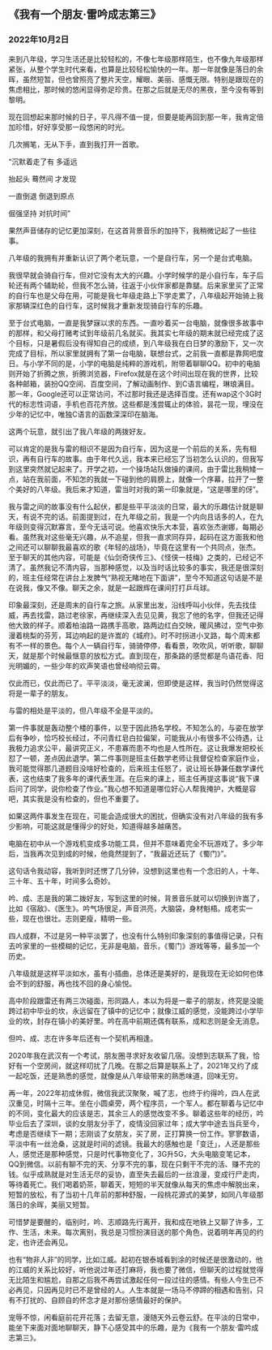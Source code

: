 ## 《我有一个朋友·雷吟成志第三》

### 2022年10月2日


来到八年级，学习生活还是比较轻松的，不像七年级那样陌生，也不像九年级那样紧张，从整个学生时代来看，也算是比较轻松愉快的一年。那一年就像是落日的余晖，虽然短暂，但也曾照亮了整片天空，耀眼、美丽、感慨无限。特别是跟现在的焦虑相比，那时候的悠闲显得弥足珍贵。在那之后就是无尽的黑夜，至今没有等到黎明。


现在回想起来那时候的日子，平凡得不值一提，但要是能再回到那一年，我肯定倍加珍惜，好好享受那一段悠闲的时光。

几次搁笔，无从下手，直到我打开一首歌。


“沉默着走了有  多遥远

抬起头  蓦然间  才发现

一直倒退  倒退到原点

倔强坚持  对抗时间”


果然声音储存的记忆更加深刻，在这首背景音乐的加持下，我稍微记起了一些往事。


八年级的我拥有并重新认识了两个老玩意，一个是自行车，另一个是台式电脑。

我很早就会骑自行车，但对它没有太大的兴趣。小学时候学的是小自行车，车子后轮还有两个辅助轮，但我不怎么骑，往返于小伙伴家都是靠腿。后来家里买了正常的自行车也是父母在用，可能是我七年级走路上下学走累了，八年级起开始骑上我家那辆深红色的自行车，这时候我才重新发现骑自行车的乐趣。

至于台式电脑，一直是我梦寐以求的东西。一直吵着买一台电脑，就像很多故事中的那样，和父母打赌考试到年级前几名就买。我其实七年级的期末就已经完成了这个目标，只是暑假后没有得知自己的成绩，到八年级我在白日梦的激励下，又一次完成了目标，所以家里就拥有了第一台电脑，联想台式，之前我一直都是靠网吧度日。与小学不同的是，小学的电脑是纯粹的游戏机，附带着聊聊QQ。初中的电脑则开始了折腾之旅，折腾浏览器，Firefox就是在这个时间出现在我的世界，比较各种邮箱，装扮QQ空间、百度空间，了解动画制作、到C语言编程，琳琅满目。那一年，Google还可以正常访问，不过那时我还是选择百度。还有wap这个3G时代的标志性词语，手机也百花齐放。这些都是浅尝辄止的体验，昙花一现，埋没在少年的记忆中，唯独C语言的函数深深印在脑海。


这两个玩意，就引出了我八年级的两拨好友。

可以肯定的是我与雷的相识不是因为自行车，因为这是一个前后的关系，先有相识，再有自行车的故事。由于年代久远，我本来已经忘了当初怎么认识的，但我写到这里突然就记起来了。开学之初，一个操场站队做操的课间，由于雷比我稍矮一点，站在我前面，不知怎的我就一下碰到他的肩膀上，就像一个序幕，拉开了一整个美好的八年级。我后来才知道，雷当时对我的第一印象就是，“这是哪里的伢”。

我与雷之间的故事没有什么起伏，都是些平平淡淡的日常，最大的乐趣估计就是聊天，有说不完的话。前面提到过，在九年级之前，我是一个内向且话多的人，在九年级则变得沉默寡言，至今无话可说。他喜欢快乐大本营，喜欢张杰谢娜，每期必看。虽然我对这些毫无兴趣，从不追星，但我一直求同存异，起码在这方面我和他之间还可以聊聊我最喜欢的歌《年轻的战场》，毕竟在这里有一个共同点，张杰。至于聊天的其他内容，可能是《仙剑奇侠传三》、《怪侠一枝梅》之类的，已经记不清了。虽然我记不清内容，当那种感觉，以及当时话比较多的事实，我还是很深刻的，班主任经常在讲台上发脾气“熟视无睹地在下面讲”，至今不知道这句话是不是在说我，像又不像。聊天之余，就是一起跟辉在课间打打乒乓球。

印象最深刻，还是周末的自行车之旅。从家里出发，沿线呼叫小伙伴，先去找佳威，再去找雷，路过老徐家，再继续深入去见见黄，我忘了他的名字，但我还记得他大致的样子。顺着柏油路一路携手高歌，路两边红白交映，暖风拂过，空气中弥漫着桃梨的芬芳，耳边响起的是许嵩的《城府》。时不时拐进小叉路，每个周末都有不一样的景色。每个人一辆自行车，骑骑停停，看看景，吹吹风，听听歌，聊聊天，就是那个时候最惬意的放松方式。直到现在，那条路的感觉都是鸟语花香、阳光明媚的，一些少年的欢声笑语也曾经响彻云霄。

仅此而已，仅此而已了。平平淡淡，毫无波澜，但即使是这样，我当时仍然觉得这将是一辈子的朋友。


与雷的相处是平淡的，但八年级不全是平淡的。

第一件事就是轰动整个楼的事件，以至于因此扬名学校。不知怎么的，与姿在放学后有争吵，恰巧校长经过，不问青红皂白拉偏架，可能我从小有很多不公待遇，让我极力追求公平，最讲究正义，不患寡而患不均也是人性所在。这让我爆发把校长怼了一顿，差点因此退学。第二件事则是班主任数学老师让我督促检查家庭作业，我可能觉得那几道题目没啥好检查的，后来班主任怒了，说让班长静兼任数学课代表，这也结束了我多年的课代表生涯。在后来的课上，班主任再提这事说“我下课后问了同学，说你检查了作业。”我心想不知道是哪位好心人帮我掩护，大概是容吧，其实我是没有检查的，但也不重要了。

如果这两件事发生在现在，可能会造成很大的困扰，但确实没有对八年级的我有多少影响，可能这就是懂得少的好处，知道得越多越痛苦。


电脑在初中从一个游戏机变成多功能工具，但并不意味着完全不玩游戏了。多少年后，当我再次见到成的时候，他竟然提到了，“我最近还玩了《蜀门》”。

这句话令我动容，我听到时还愣了几分钟，没想到这里也有一个念旧的人，十年、三十年、五十年，时间多么奇妙。

吟、成、志是我的第二拨好友，写到这里的时候，背景音乐就可以切换到许嵩了，比如《宿敌》、《医生》。吟气场很足，声音洪亮，大脑袋，身材魁梧。成老实一些，现在也很壮。志则更瘦，精明一些。

四人成群，不过是另一种平淡罢了，也没有什么特别印象深刻的事值得记录，只有去吟家里的一些模糊的记忆，无非是电脑，音乐，《蜀门》游戏等等，最多加一个历史。

八年级就是这样平淡如水，虽有小插曲，总体还是美好的，是我现在无论如何也体会不到的舒服，再也找不回的身心愉悦。

高中阶段跟雷还有两三次碰面，形同路人，本以为将是一辈子的朋友，终究是没能跨过初中毕业的坎，永远留在了镇中的记忆中；就像江威的感觉，没能跨过小学毕业的坎，封存在镇小的美好里。吟在高中前期还偶有联系，成和志则是全无消息。


但吟、成、志在许多年后还有一个契机再相逢。

2020年我在武汉有一个考试，朋友圈寻求好友收留几宿。没想到志联系了我，恰好有一个空房间，就这样叨扰了几晚。在那之后算是联系上了，2021年又约了成一起吃饭，还是熟悉的感觉，就像是从八年级带来的熟悉味道，回味无穷。

再一年，2022年初成休假，微信我武汉聚聚，喊了志，也终于约得吟，四人在武汉重见，时隔十三年。坐在小圆桌旁，两个程序员，一个军人。都在聊着与记忆中的不同，变化最大的应该是志，其余三人的感觉改变不多。聊着这些年的经历，吟毕业后去了深圳，谈的女朋友分手了，疫情没回家过年；成大学中途去当兵至今，考虑是否继续下一期；志刚谈了女朋友，买了房，正打算换一份工作。寥寥数语，平淡中有一丝沧桑，这就是时间的滤镜。我最大的感触也是「变迁」，人还是那些人，感觉还是那种感觉，只是时代事物变化了，3G升5G，大头电脑变笔记本，QQ到微信。以前有聊不完的天、分享不完的事，现在只剩干不完的活、赚不完的钱。似乎成熟就是对生活无尽的妥协，直至失去最后的一丝浪漫，变成行尸走肉，等待着死亡。我们喝着奶茶，聊着天，短短的半天就像从每天的焦虑中解脱出来，短暂的放松，有了当初十几年前的那种舒服，一段桃花源式的美梦，如同八年级那落日的余晖，美丽又短暂。

可惜梦是要醒的，临别时，吟、志顺路先行离开，我和成在地铁上又聊了许多，工作、生活，未来。每次离别，我总是习惯扮演目送的那个角色，说着明年再见的约定，也许还会再见。

也有“物非人非”的同学，比如江威。起初在银泰城看到涂的时候还是很激动的，他的江威的关系比较好，听他说过年还打麻将，我也要了微信，但聊天的过程就觉得无比陌生和尴尬，自那之后我不再尝试激起任何一段过往的感情。有些人今生已不必再见，只因再见时已不是曾经的人。人生本就是一场马不停蹄的相遇和告别，只有不打扰的、自顾自的怀念才是对那份感情最好的保护。

宠辱不惊，闲看庭前花开花落；去留无意，漫随天外云卷云舒。在平淡的日常中，能坐下来面对面地聊聊天，静下心感受其中的乐趣，是为《我有一个朋友·雷吟成志第三》。

